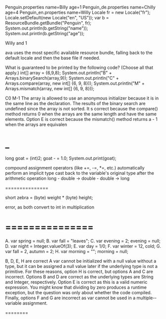 Penguin.properties
    name=Billy
    age=1
Penguin_de.properties
    name=Chilly
    age=4
Penguin_en.properties
    name=Willy
    Locale fr = new Locale("fr");
    Locale.setDefault(new Locale("en", "US"));
    var b = ResourceBundle.getBundle("Penguin", fr);
    System.out.println(b.getString("name"));
    System.out.println(b.getString("age"));

Willy and 1

ava uses the most specific available resource bundle, falling back to the default locale and then the base file if needed.


What is guaranteed to be printed by the following code? (Choose all that apply.)
int[] array = {6,9,8};
System.out.println("B" + Arrays.binarySearch(array,9));
System.out.println("C" + Arrays.compare(array,
new int[] {6, 9, 8}));
System.out.println("M" + Arrays.mismatch(array,
new int[] {6, 9, 8}));

C0
M-1
The array is allowed to use an anonymous initializer because it is in the same line as
the declaration. The results of the binary search are undefined since the array is not sorted.
It s correct because the compare() method returns 0 when the arrays are the same length and have the same elements. Option E is correct because the mismatch() method returns a - 1 when the arrays are equivalen



_
===============

 long goat = (int)2;
 goat - = 1.0;
 System.out.print(goat);

compound assignment operators (like +=, -=, *=, etc.) automatically perform an implicit type cast back to the variable's original type after the arithmetic operation
long - double → double - double -> long

===============

short zebra = (byte) weight * (byte) height;

error, as both convert to int in multiplication

===============
===============


A. var spring = null;
B. var fall = "leaves";
C. var evening = 2; evening = null;
D. var night = Integer.valueOf(3);
E. var day = 1/0;
F. var winter = 12, cold;
G. var fall = 2, autumn = 2;
H. var morning = ""; morning = null;

B, D, E, H are correct
A var cannot be initialized with a null value without a type, but it can be assigned a null value later if the underlying type is not a primitive. For these reasons, option H is correct, but options A and C are incorrect. Options B and D are correct as the underlying types are String and Integer, respectively. Option E is correct as this is a valid numeric expression. You might know that dividing by zero produces a runtime exception, but the question was only about whether the code compiled. Finally, options F and G are incorrect as var cannot be used in a multiple-­variable assignment.


========